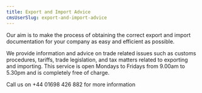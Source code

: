 ```yaml
---
title: Export and Import Advice
cmsUserSlug: export-and-import-advice
---
```


Our aim is to make the process of obtaining the correct export and import documentation for your company as easy and efficient as possible.

We provide information and advice on trade related issues such as customs procedures, tariffs, trade legislation, and tax matters related to exporting and importing. This service is open Mondays to Fridays from 9.00am to 5.30pm and is completely free of charge.

Call us on +44 01698 426 882 for more information